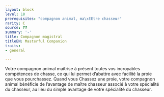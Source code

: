 ```yaml
---
layout: block
level: 18
prerequisites: "compagnon animal, ma\xEEtre chasseur"
rarity: C
source: ??
summary: '-'
title: Compagnon magistral
titleEN: Masterful Companion
traits:
- general

---
```


<p>Votre compagnon animal maîtrise à présent toutes vos incroyables compétences de chasse, ce qui lui permet d’abattre avec facilité la proie que vous pourchassez. Quand vous Chassez une proie, votre compagnon animal bénéficie de l’avantage de maître chasseur associé à votre spécialité du chasseur, au lieu du simple avantage de votre spécialité du chasseur.</p>